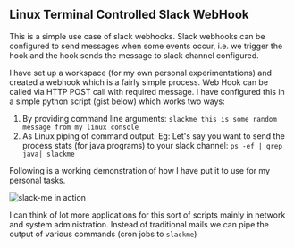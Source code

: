 ## Linux Terminal Controlled Slack WebHook
This is a simple use case of slack webhooks. Slack webhooks can be configured to send messages when some events occur, i.e. we trigger the hook and the hook sends the message to slack channel configured.

I have set up a workspace (for my own personal experimentations) and created a webhook which is a fairly simple process. Web Hook can be called via HTTP POST call with required message. I have configured this in a simple python script (gist below) which works two ways:

1. By providing command line arguments: `slackme this is some random message from my linux console `
2. As Linux piping of command output: Eg: Let's say you want to send the process stats (for java programs) to your slack channel: `ps -ef | grep java| slackme`

Following is a working demonstration of how I have put it to use for my personal tasks.

![slack-me in action](https://sudipbhandari126.github.io/resources/slack-me.gif "slack-me in action")

I can think of lot more applications for this sort of scripts mainly in network and system administration. Instead of traditional mails we can pipe the output of various commands (cron jobs to `slackme`)

